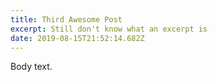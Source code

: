 ```yaml
---
title: Third Awesome Post
excerpt: Still don't know what an excerpt is
date: 2019-08-15T21:52:14.682Z
---
```

Body text.
